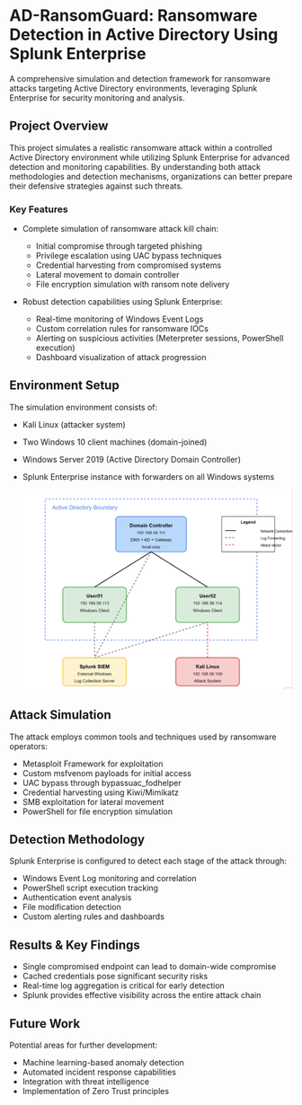 # AD-RansomGuard: Ransomware Detection in Active Directory Using Splunk Enterprise

A comprehensive simulation and detection framework for ransomware attacks targeting Active Directory environments, leveraging Splunk Enterprise for security monitoring and analysis.

## Project Overview

This project simulates a realistic ransomware attack within a controlled Active Directory environment while utilizing Splunk Enterprise for advanced detection and monitoring capabilities. By understanding both attack methodologies and detection mechanisms, organizations can better prepare their defensive strategies against such threats.

### Key Features

- Complete simulation of ransomware attack kill chain:
  - Initial compromise through targeted phishing
  - Privilege escalation using UAC bypass techniques
  - Credential harvesting from compromised systems
  - Lateral movement to domain controller
  - File encryption simulation with ransom note delivery

- Robust detection capabilities using Splunk Enterprise:
  - Real-time monitoring of Windows Event Logs
  - Custom correlation rules for ransomware IOCs
  - Alerting on suspicious activities (Meterpreter sessions, PowerShell execution)
  - Dashboard visualization of attack progression

## Environment Setup

The simulation environment consists of:

- Kali Linux (attacker system)
- Two Windows 10 client machines (domain-joined)
- Windows Server 2019 (Active Directory Domain Controller)
- Splunk Enterprise instance with forwarders on all Windows systems

  ![Network Architecture](images/Virtual-env.png)

## Attack Simulation

The attack employs common tools and techniques used by ransomware operators:

- Metasploit Framework for exploitation
- Custom msfvenom payloads for initial access
- UAC bypass through bypassuac_fodhelper
- Credential harvesting using Kiwi/Mimikatz
- SMB exploitation for lateral movement
- PowerShell for file encryption simulation

## Detection Methodology

Splunk Enterprise is configured to detect each stage of the attack through:

- Windows Event Log monitoring and correlation
- PowerShell script execution tracking
- Authentication event analysis
- File modification detection
- Custom alerting rules and dashboards

## Results & Key Findings

- Single compromised endpoint can lead to domain-wide compromise
- Cached credentials pose significant security risks
- Real-time log aggregation is critical for early detection
- Splunk provides effective visibility across the entire attack chain

## Future Work

Potential areas for further development:

- Machine learning-based anomaly detection
- Automated incident response capabilities
- Integration with threat intelligence
- Implementation of Zero Trust principles
